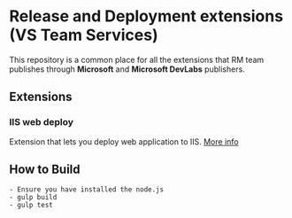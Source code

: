 # Release and Deployment extensions (VS Team Services)

This repository is a common place for all the extensions that RM team publishes through **Microsoft** and **Microsoft DevLabs** publishers.

## Extensions
### IIS web deploy
Extension that lets you deploy web application to IIS. [More info](Extensions/IISWebAppDeploy/Src/README.md)

## How to Build 

    - Ensure you have installed the node.js
    - gulp build
    - gulp test
